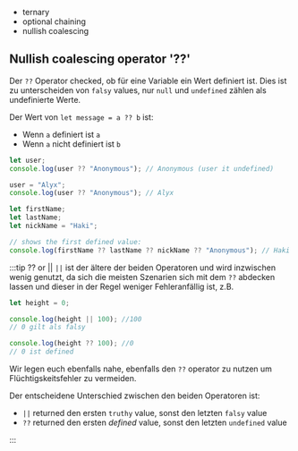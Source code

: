 - ternary
- optional chaining
- nullish coalescing

## Nullish coalescing operator '??'

Der `??` Operator checked, ob für eine Variable ein Wert definiert ist. Dies ist zu unterscheiden von `falsy` values,
nur `null` und `undefined` zählen als undefinierte Werte.

Der Wert von `let message = a ?? b` ist:

- Wenn `a` definiert ist `a`
- Wenn `a` nicht definiert ist `b`

```js
let user;
console.log(user ?? "Anonymous"); // Anonymous (user it undefined)

user = "Alyx";
console.log(user ?? "Anonymous"); // Alyx

let firstName;
let lastName;
let nickName = "Haki";

// shows the first defined value:
console.log(firstName ?? lastName ?? nickName ?? "Anonymous"); // Haki
```

:::tip ?? or ||
`||` ist der ältere der beiden Operatoren und wird inzwischen wenig genutzt, da sich die meisten Szenarien
sich mit dem `??` abdecken lassen und dieser in der Regel weniger Fehleranfällig ist, z.B.

```js
let height = 0;

console.log(height || 100); //100
// 0 gilt als falsy

console.log(height ?? 100); //0
// 0 ist defined
```

Wir legen euch ebenfalls nahe, ebenfalls den `??` operator zu nutzen um Flüchtigskeitsfehler zu vermeiden.

Der entscheidene Unterschied zwischen den beiden Operatoren ist:

- `||` returned den ersten `truthy` value, sonst den letzten `falsy` value
- `??` returned den ersten _defined_ value, sonst den letzten `undefined` value

:::
